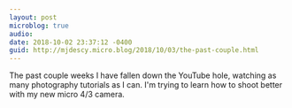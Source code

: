 ```yaml
---
layout: post
microblog: true
audio: 
date: 2018-10-02 23:37:12 -0400
guid: http://mjdescy.micro.blog/2018/10/03/the-past-couple.html
---
```

The past couple weeks I have fallen down the YouTube hole, watching as many photography tutorials as I can. I'm trying to learn how to shoot better with my new micro 4/3 camera.
